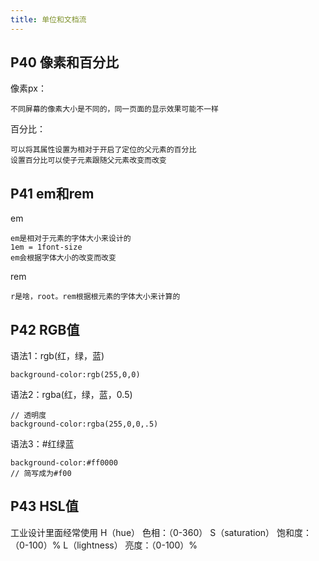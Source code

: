 ```yaml
---
title: 单位和文档流
---
```


## P40 像素和百分比
像素px：
```
不同屏幕的像素大小是不同的，同一页面的显示效果可能不一样
```
百分比：
```
可以将其属性设置为相对于开启了定位的父元素的百分比
设置百分比可以使子元素跟随父元素改变而改变
```

## P41 em和rem
em
```
em是相对于元素的字体大小来设计的
1em = 1font-size
em会根据字体大小的改变而改变
```
rem
```
r是啥，root。rem根据根元素的字体大小来计算的
```

## P42 RGB值
语法1：rgb(红，绿，蓝)
```
background-color:rgb(255,0,0)
```

语法2：rgba(红，绿，蓝，0.5)
```
// 透明度
background-color:rgba(255,0,0,.5)
```

语法3：#红绿蓝
```
background-color:#ff0000
// 简写成为#f00
```

## P43 HSL值
工业设计里面经常使用
H（hue） 色相：（0-360）
S（saturation） 饱和度：（0-100）%
L（lightness） 亮度：（0-100）%
